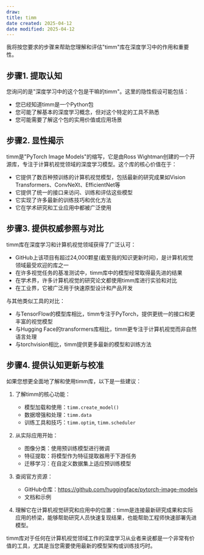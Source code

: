 ```yaml
---
draw:
title: timm
date created: 2025-04-12
date modified: 2025-04-12
---
```


我将按您要求的步骤来帮助您理解和评估"timm"库在深度学习中的作用和重要性。

## 步骤1. 提取认知

您询问的是"深度学习中的这个包是干嘛的timm"。这里的隐性假设可能包括：

- 您已经知道timm是一个Python包
- 您可能了解基本的深度学习概念，但对这个特定的工具不熟悉
- 您可能需要了解这个包的实用价值或应用场景

## 步骤2. 显性揭示

timm是"PyTorch Image Models"的缩写，它是由Ross Wightman创建的一个开源库，专注于计算机视觉领域的深度学习模型。这个库的核心价值在于：

- 它提供了数百种预训练的计算机视觉模型，包括最新的研究成果如Vision Transformers、ConvNeXt、EfficientNet等
- 它提供了统一的接口来访问、训练和评估这些模型
- 它实现了许多最新的训练技巧和优化方法
- 它在学术研究和工业应用中都被广泛使用

## 步骤3. 提供权威参照与对比

timm库在深度学习和计算机视觉领域获得了广泛认可：

- GitHub上该项目有超过24,000颗星(截至我的知识更新时间)，是计算机视觉领域最受欢迎的库之一
- 在许多视觉任务的基准测试中，timm库中的模型经常取得最先进的结果
- 在学术界，许多计算机视觉的研究论文都使用timm库进行实验和对比
- 在工业界，它被广泛用于快速原型设计和产品开发

与其他类似工具的对比：

- 与TensorFlow的模型库相比，timm专注于PyTorch，提供更统一的接口和更丰富的视觉模型
- 与Hugging Face的transformers库相比，timm更专注于计算机视觉而非自然语言处理
- 与torchvision相比，timm提供更多最新的模型和训练方法

## 步骤4. 提供认知更新与校准

如果您想更全面地了解和使用timm库，以下是一些建议：

1. 了解timm的核心功能：
    
    - 模型加载和使用：`timm.create_model()`
    - 数据增强和处理：`timm.data`
    - 训练工具和技巧：`timm.optim`, `timm.scheduler`
2. 从实际应用开始：
    
    - 图像分类：使用预训练模型进行微调
    - 特征提取：将模型作为特征提取器用于下游任务
    - 迁移学习：在自定义数据集上适应预训练模型
3. 查阅官方资源：
    
    - GitHub仓库：https://github.com/huggingface/pytorch-image-models
    - 文档和示例
4. 理解它在计算机视觉研究和应用中的位置：timm是连接最新研究成果和实际应用的桥梁，能够帮助研究人员快速复现结果，也能帮助工程师快速部署先进模型。
    

timm库对于任何在计算机视觉领域工作的深度学习从业者来说都是一个非常有价值的工具，尤其是当您需要使用最新的模型架构或训练技巧时。
